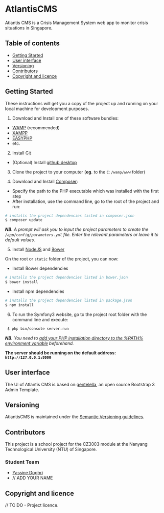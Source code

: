 # AtlantisCMS

Atlantis CMS is a Crisis Management System web app to monitor crisis situations in Singapore.

## Table of contents

* [Getting Started](#getting-started)
* [User interface](#user-interface)
* [Versioning](#versioning)
* [Contributors](#contributors)
* [Copyright and licence](#copyright-and-licence)

## Getting Started

These instructions will get you a copy of the project up and running on your local machine for development purposes.

1. Download and Install one of these software bundles:

 - [WAMP](http://www.wampserver.com/) (recommended)
 - [XAMPP](https://www.apachefriends.org/fr/index.html)
 - [EASYPHP](http://www.easyphp.org/)
 - etc.

2. Install [Git](https://git-scm.com/downloads)

- (Optional) Install [github desktop](https://desktop.github.com/)

3. Clone the project to your computer (**eg.** to the `C:/wamp/www` folder)

4. Download and Install [Composer](https://getcomposer.org/download/):

 - Specify the path to the PHP executable which was installed with the first step
 - After installation, use the command line, go to the root of the project and run:

```sh
# installs the project dependencies listed in composer.json
$ composer update
```

_**NB.** A prompt will ask you to input the project parameters to create the `/app/config/parameters.yml` file.
Enter the relevant parameters or leave it to default values._

5. Install [NodeJS](https://nodejs.org/en/) and [Bower](https://bower.io/#install-bower)

On the root or `static` folder of the project, you can now:

- Install Bower dependencies

```sh
# installs the project dependencies listed in bower.json
$ bower install
```

- Install npm dependencies

```sh
# installs the project dependencies listed in package.json
$ npm install
```

6. To run the Symfony3 website, go to the project root folder with the command line and execute:
 
```sh
 $ php bin/console server:run
```

_**NB.** You need to [add your PHP installation directory to the %PATH% environment variable](http://stackoverflow.com/a/7307581) beforehand._

**The server should be running on the default address: `http://127.0.0.1:8000`**

## User interface

The UI of Atlantis CMS is based on [gentelella](https://github.com/puikinsh/gentelella), an open source Bootstrap 3 Admin Template.

## Versioning

AtlantisCMS is maintained under the [Semantic Versioning guidelines](http://semver.org/).

## Contributors

This project is a school project for the CZ3003 module at the Nanyang Technological University (NTU) of Singapore.

### Student Team

- [Yassine Doghri](https://github.com/yassinedoghri)
- // ADD YOUR NAME

## Copyright and licence

// TO DO - Project licence.
